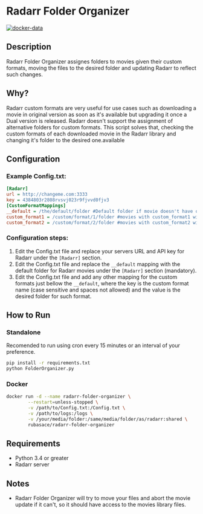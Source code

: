 # Radarr Folder Organizer

[![docker-data](https://images.microbadger.com/badges/image/rubasace/radarr-folder-organizer.svg)](https://microbadger.com/images/rubasace/radarr-folder-organizer "Get your own image badge on microbadger.com")

## Description
Radarr Folder Organizer assignes folders to movies given their custom formats, moving the files to the desired folder and updating Radarr to reflect such changes.

## Why?
Radarr custom formats are very useful for use cases such as downloading a movie in original version as soon as it's available but upgrading it once a Dual version is released.
Radarr doesn't support the assignment of alternative folders for custom formats. This script solves that, checking the custom formats of each downloaded movie in the Radarr library and changing it's folder to the desired one.available

## Configuration
### Example Config.txt:
```ini
[Radarr]
url = http://changeme.com:3333
key = 4384803r2808rvsvj023r9fjvvd0fjv3
[CustomFormatMappings]
__default = /the/default/folder #Default folder if movie doesn't have other custom format especified here (mandatory)
custom_format1 = /custom/format/1/folder #movies with custom_format1 will go to folder  /custom/format/1/folder
custom_format2 = /custom/format/2/folder #movies with custom_format2 will go to folder  /custom/format/2/folder
```
### Configuration steps:
1. Edit the Config.txt file and replace your servers URL and API key for Radarr under the ``[Radarr]`` section.
2. Edit the Config.txt file and replace the ``__default`` mapping with the default folder for Radarr movies under the ``[Radarr]`` section (mandatory).
3. Edit the Config.txt file and add any other mapping for the custom formats just bellow the ``__default``, where the key is the custom format name (case sensitive and spaces not allowed) and the value is the desired folder for such format.

## How to Run
### Standalone
Recomended to run using cron every 15 minutes or an interval of your preference.
```bash
pip install -r requirements.txt
python FolderOrganizer.py
```
### Docker
```bash
docker run -d --name radarr-folder-organizer \
        --restart=unless-stopped \
        -v /path/to/Config.txt:/Config.txt \
        -v /path/to/logs:/logs \
        -v /your/media/folder:/same/media/folder/as/radarr:shared \
        rubasace/radarr-folder-organizer
```
## Requirements
 * Python 3.4 or greater
 * Radarr server

## Notes
 * Radarr Folder Organizer will try to move your files and abort the movie update if it can't, so it should have access to the movies library files.